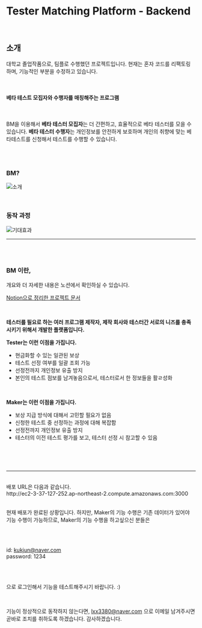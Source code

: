 # Tester Matching Platform - Backend

<br>

## 소개

대학교 졸업작품으로, 팀플로 수행했던 프로젝트입니다.
현재는 혼자 코드를 리팩토링 하며, 기능적인 부분을 수정하고 있습니다.

<br>

#### 베타 테스트 모집자와 수행자를 매칭해주는 프로그램

<br>

BM을 이용해서
**베타 테스터 모집자**는 더 간편하고, 효율적으로 베타 테스터를 모을 수 있습니다.
**베타 테스터 수행자**는 개인정보를 안전하게 보호하며 개인의 취향에 맞는 베타테스트를 신청해서 테스트를 수행할 수 있습니다.

<br>
<br>

### BM?
![소개](https://user-images.githubusercontent.com/63409722/202464271-51c09c5a-8e60-4f3b-9d4a-a7952679a3c8.png)

<br>

### 동작 과정
![기대효과](https://user-images.githubusercontent.com/63409722/202464522-3d56e194-eb4c-44a4-86b5-0a42c6004015.png)

---

<br>
<br>

### BM 이란,

개요와 더 자세한 내용은 노션에서 확인하실 수 있습니다.

[Notion으로 정리한 프로젝트 문서](https://www.notion.so/kukjun/Test-Matching-Platform-03c928a96ebc4a50a8ef62158a73f3ae)

<br>

**테스터를 필요로 하는 여러 프로그램 제작자, 제작 회사와 테스터간 서로의 니즈를 충족시키기 위해서 개발한 플랫폼입니다.**

**Tester는 이런 이점을 가집니다.**
* 현금화할 수 있는 일관된 보상
* 테스트 선정 여부를 일괄 조회 가능
* 선정전까지 개인정보 유출 방지
* 본인의 테스트 점보를 남겨놓음으로서, 테스터로서 한 정보들을 활ㄹ성화

<br>

**Maker는 이런 이점을 가집니다.**
* 보상 지급 방식에 대해서 고민할 필요가 없음
* 신청한 테스트 중 선정하는 과정에 대해 복잡함
* 선정전까지 개인정보 유출 방지
* 테스터의 이전 테스트 평가를 보고, 테스터 선정 시 참고할 수 있음

<br>
<br>
<br>

---

<br>
배포 URL은 다음과 같습니다.
<br>
http://ec2-3-37-127-252.ap-northeast-2.compute.amazonaws.com:3000

<br>
<br>

현재 배포가 완료된 상황입니다. 하지만, Maker의 기능 수행은 기존 데이터가 있어야 기능 수행이 가능하므로, Maker의 기능 수행을 하고싶으신 분들은

<br>
<br>

id: kukjun@naver.com
<br>
password: 1234

<br>
<br>

으로 로그인해서 기능을 테스트해주시기 바랍니다. :)

<br>

기능이 정상적으로 동작하지 않는다면, lxx3380@naver.com 으로 이메일 남겨주시면 곧바로 조치를 취하도록 하겠습니다. 감사하겠습니다.


